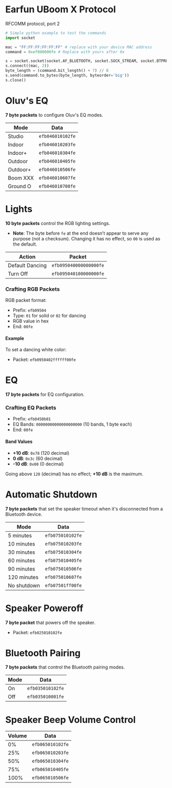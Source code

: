 # Earfun UBoom X Protocol

RFCOMM protocol, port 2

```python
# Simple python example to test the commands
import socket

mac = "FF:FF:FF:FF:FF:FF" # replace with your device MAC address
command = 0xef000000fe # Replace with yours after 0x

s = socket.socket(socket.AF_BLUETOOTH, socket.SOCK_STREAM, socket.BTPROTO_RFCOMM)
s.connect((mac, 2))
byte_length = (command.bit_length() + 7) // 8
s.send(command.to_bytes(byte_length, byteorder='big'))
s.close()
```

# Oluv's EQ

**7 byte packets** to configure Oluv's EQ modes.

| Mode       | Data            |
|------------|------------------|
| Studio     | `efb046010102fe` |
| Indoor     | `efb046010203fe` | 
| Indoor+    | `efb046010304fe` |
| Outdoor    | `efb046010405fe` |
| Outdoor+   | `efb046010506fe` |
| Boom XXX   | `efb046010607fe` |
| Ground O   | `efb046010708fe` |

# Lights

**10 byte packets** control the RGB lighting settings.

- **Note**: The byte before `fe` at the end doesn’t appear to serve any purpose (not a checksum). Changing it has no effect, so `00` is used as the default.

| Action            | Packet                      |
|-------------------|-----------------------------|
| Default Dancing   | `efb095040000000000fe`      |
| Turn Off          | `efb095040100000000fe`      |

### Crafting RGB Packets

RGB packet format:
- Prefix: `efb09504`
- Type: `01` for solid or `02` for dancing
- RGB value in hex
- End: `00fe`

#### Example
To set a dancing white color:
- Packet: `efb0950402ffffff00fe`

# EQ

**17 byte packets** for EQ configuration.

### Crafting EQ Packets

- Prefix: `efb0450b01`
- EQ Bands: `00000000000000000000` (10 bands, 1 byte each)
- End: `00fe`

#### Band Values
- **+10 dB**: `0x78` (120 decimal)
- **0 dB**: `0x3c` (60 decimal)
- **-10 dB**: `0x00` (0 decimal)

Going above `120` (decimal) has no effect; **+10 dB** is the maximum.

# Automatic Shutdown

**7 byte packets** that set the speaker timeout when it's disconnected from a Bluetooth device.

| Mode         | Data             |
|---------------|------------------|
| 5 minutes     | `efb075010102fe` |
| 10 minutes    | `efb075010203fe` | 
| 30 minutes    | `efb075010304fe` |
| 60 minutes    | `efb075010405fe` |
| 90 minutes    | `efb075010506fe` |
| 120 minutes   | `efb075010607fe` |
| No shutdown   | `efb07501ff00fe` |

# Speaker Poweroff

**7 byte packet** that powers off the speaker.

- Packet: `efb025010102fe`

# Bluetooth Pairing

**7 byte packets** that control the Bluetooth pairing modes.

| Mode | Data            |
| -----|------------------|
| On   | `efb035010102fe` |
| Off  | `efb035010001fe` |

# Speaker Beep Volume Control

| Volume | Data            |
|--------|------------------|
| 0%     | `efb065010102fe` |
| 25%    | `efb065010203fe` | 
| 50%    | `efb065010304fe` |
| 75%    | `efb065010405fe` |
| 100%   | `efb065010506fe` |
